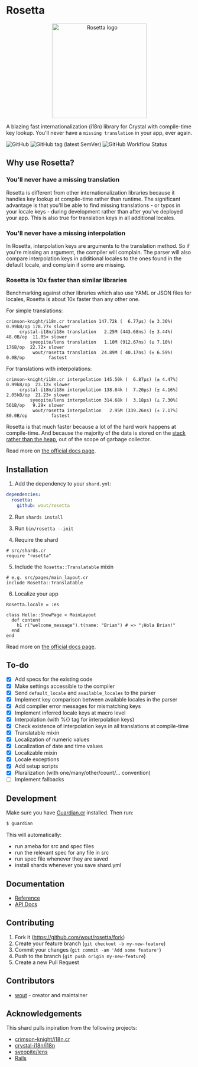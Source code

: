 # Rosetta

<p align="center">
  <img src="https://wout.github.io/rosetta/v0.1.0/assets/rosetta-logo-accent.png" width="256" alt="Rosetta logo">
</p>


A blazing fast internationalization (i18n) library for Crystal with compile-time
key lookup. You'll never have a `missing translation` in your app, ever again.

![GitHub](https://img.shields.io/github/license/wout/rosetta)
![GitHub tag (latest SemVer)](https://img.shields.io/github/v/tag/wout/rosetta)
![GitHub Workflow Status](https://img.shields.io/github/workflow/status/wout/rosetta/Rosetta%20CI)

## Why use Rosetta?

### You'll never have a missing translation
Rosetta is different from other internationalization libraries because it
handles key lookup at compile-time rather than runtime. The significant
advantage is that you'll be able to find missing translations - or typos in
your locale keys - during development rather than after you've deployed your
app. This is also true for translation keys in all additional locales.

### You'll never have a missing interpolation
In Rosetta, interpolation keys are arguments to the translation method. So if
you're missing an argument, the compiler will complain. The parser will also
compare interpolation keys in additional locales to the ones found in the
default locale, and complain if some are missing.

### Rosetta is 10x faster than similar libraries
Benchmarking against other libraries which also use YAML or JSON files for
locales, Rosetta is about 10x faster than any other one.

For simple translations:

```
crimson-knight/i18n.cr translation 147.72k (  6.77µs) (± 3.36%) 0.99kB/op 178.77× slower
     crystal-i18n/i18n translation   2.25M (443.68ns) (± 3.44%)  48.0B/op  11.05× slower
         syeopite/lens translation   1.10M (912.67ns) (± 7.10%)   176B/op  22.72× slower
          wout/rosetta translation  24.89M ( 40.17ns) (± 6.59%)   0.0B/op         fastest

```

For translations with interpolations:

```
crimson-knight/i18n.cr interpolation 145.50k (  6.87µs) (± 4.47%)  0.99kB/op  23.12× slower
     crystal-i18n/i18n interpolation 138.84k (  7.20µs) (± 4.16%)  2.05kB/op  21.23× slower
         syeopite/lens interpolation 314.68k (  3.18µs) (± 7.30%)    561B/op   9.29× slower
          wout/rosetta interpolation   2.95M (339.26ns) (± 7.17%)   80.0B/op         fastest
```

Rosetta is that much faster because a lot of the hard work happens at
compile-time. And because the majority of the data is stored on the [stack
rather than the
heap](https://stackoverflow.com/questions/79923/what-and-where-are-the-stack-and-heap),
out of the scope of garbage collector.

Read more on [the official docs page](https://wout.github.io/rosetta/latest).

## Installation

1. Add the dependency to your `shard.yml`:

```yaml
dependencies:
  rosetta:
    github: wout/rosetta
```

2. Run `shards install`

3. Run `bin/rosetta --init`

4. Require the shard

```cr
# src/shards.cr
require "rosetta"
```

5. Include the `Rosetta::Translatable` mixin

```cr
# e.g. src/pages/main_layout.cr
include Rosetta::Translatable
```

6. Localize your app

```cr
Rosetta.locale = :es

class Hello::ShowPage < MainLayout
  def content
    h1 r("welcome_message").t(name: "Brian") # => "¡Hola Brian!"
  end
end
```

Read more on [the official docs page](https://wout.github.io/rosetta/latest).

## To-do
- [x] Add specs for the existing code
- [x] Make settings accessible to the compiler
- [x] Send `default_locale` and `available_locales` to the parser
- [x] Implement key comparison between available locales in the parser
- [x] Add compiler error messages for mismatching keys
- [x] Implement inferred locale keys at macro level
- [x] Interpolation (with %{} tag for interpolation keys)
- [x] Check existence of interpolation keys in all translations at compile-time
- [x] Translatable mixin
- [x] Localization of numeric values
- [x] Localization of date and time values
- [x] Localizable mixin
- [x] Locale exceptions
- [x] Add setup scripts
- [x] Pluralization (with one/many/other/count/... convention)
- [ ] Implement fallbacks

## Development

Make sure you have [Guardian.cr](https://github.com/f/guardian) installed. Then
run:

```bash
$ guardian
```

This will automatically:
- run ameba for src and spec files
- run the relevant spec for any file in src
- run spec file whenever they are saved
- install shards whenever you save shard.yml

## Documentation

- [Reference](https://wout.github.io/rosetta/main)
- [API Docs](https://wout.github.io/rosetta/api/main)

## Contributing

1. Fork it (<https://github.com/wout/rosetta/fork>)
2. Create your feature branch (`git checkout -b my-new-feature`)
3. Commit your changes (`git commit -am 'Add some feature'`)
4. Push to the branch (`git push origin my-new-feature`)
5. Create a new Pull Request

## Contributors

- [wout](https://github.com/wout) - creator and maintainer

## Acknowledgements
This shard pulls inpiration from the following projects:
- [crimson-knight/i18n.cr](https://github.com/crimson-knight/i18n.cr)
- [crystal-i18n/i18n](https://github.com/crystal-i18n/i18n)
- [syeopite/lens](https://github.com/syeopite/lens)
- [Rails](https://github.com/rails/rails)
